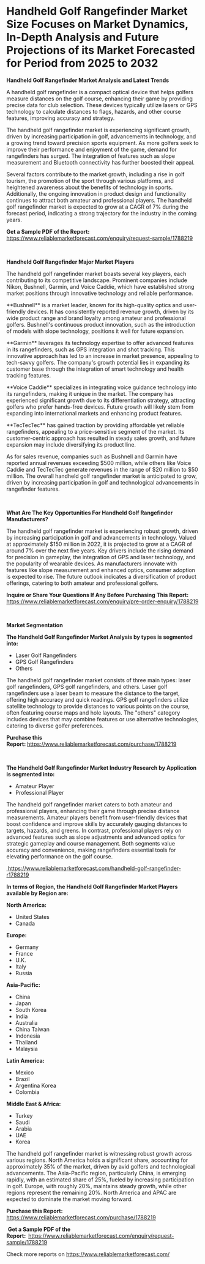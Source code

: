 <p><h1>Handheld Golf Rangefinder Market Size Focuses on Market Dynamics, In-Depth Analysis and Future Projections of its Market Forecasted for Period from 2025 to 2032</h1></p><p><strong>Handheld Golf Rangefinder Market Analysis and Latest Trends</strong></p>
<p><p>A handheld golf rangefinder is a compact optical device that helps golfers measure distances on the golf course, enhancing their game by providing precise data for club selection. These devices typically utilize lasers or GPS technology to calculate distances to flags, hazards, and other course features, improving accuracy and strategy.</p><p>The handheld golf rangefinder market is experiencing significant growth, driven by increasing participation in golf, advancements in technology, and a growing trend toward precision sports equipment. As more golfers seek to improve their performance and enjoyment of the game, demand for rangefinders has surged. The integration of features such as slope measurement and Bluetooth connectivity has further boosted their appeal.</p><p>Several factors contribute to the market growth, including a rise in golf tourism, the promotion of the sport through various platforms, and heightened awareness about the benefits of technology in sports. Additionally, the ongoing innovation in product design and functionality continues to attract both amateur and professional players. The handheld golf rangefinder market is expected to grow at a CAGR of 7% during the forecast period, indicating a strong trajectory for the industry in the coming years.</p></p>
<p><strong>Get a Sample PDF of the Report:&nbsp;</strong> <a href="https://www.reliablemarketforecast.com/enquiry/request-sample/1788219?utm_campaign=2255&utm_medium=2&utm_source=Github&utm_content=ia&utm_term=22022025&utm_id=handheld-golf-rangefinder">https://www.reliablemarketforecast.com/enquiry/request-sample/1788219</a></p>
<p>&nbsp;</p>
<p><strong>Handheld Golf Rangefinder Major Market Players</strong></p>
<p><p>The handheld golf rangefinder market boasts several key players, each contributing to its competitive landscape. Prominent companies include Nikon, Bushnell, Garmin, and Voice Caddie, which have established strong market positions through innovative technology and reliable performance.</p><p>**Bushnell** is a market leader, known for its high-quality optics and user-friendly devices. It has consistently reported revenue growth, driven by its wide product range and brand loyalty among amateur and professional golfers. Bushnell's continuous product innovation, such as the introduction of models with slope technology, positions it well for future expansion.</p><p>**Garmin** leverages its technology expertise to offer advanced features in its rangefinders, such as GPS integration and shot tracking. This innovative approach has led to an increase in market presence, appealing to tech-savvy golfers. The company's growth potential lies in expanding its customer base through the integration of smart technology and health tracking features.</p><p>**Voice Caddie** specializes in integrating voice guidance technology into its rangefinders, making it unique in the market. The company has experienced significant growth due to its differentiation strategy, attracting golfers who prefer hands-free devices. Future growth will likely stem from expanding into international markets and enhancing product features.</p><p>**TecTecTec** has gained traction by providing affordable yet reliable rangefinders, appealing to a price-sensitive segment of the market. Its customer-centric approach has resulted in steady sales growth, and future expansion may include diversifying its product line.</p><p>As for sales revenue, companies such as Bushnell and Garmin have reported annual revenues exceeding $500 million, while others like Voice Caddie and TecTecTec generate revenues in the range of $20 million to $50 million. The overall handheld golf rangefinder market is anticipated to grow, driven by increasing participation in golf and technological advancements in rangefinder features.</p></p>
<p>&nbsp;</p>
<p><strong>What Are The Key Opportunities For Handheld Golf Rangefinder Manufacturers?</strong></p>
<p><p>The handheld golf rangefinder market is experiencing robust growth, driven by increasing participation in golf and advancements in technology. Valued at approximately $150 million in 2022, it is projected to grow at a CAGR of around 7% over the next five years. Key drivers include the rising demand for precision in gameplay, the integration of GPS and laser technology, and the popularity of wearable devices. As manufacturers innovate with features like slope measurement and enhanced optics, consumer adoption is expected to rise. The future outlook indicates a diversification of product offerings, catering to both amateur and professional golfers.</p></p>
<p><strong>Inquire or Share Your Questions If Any Before Purchasing This Report:</strong> <a href="https://www.reliablemarketforecast.com/enquiry/pre-order-enquiry/1788219?utm_campaign=2255&utm_medium=2&utm_source=Github&utm_content=ia&utm_term=22022025&utm_id=handheld-golf-rangefinder">https://www.reliablemarketforecast.com/enquiry/pre-order-enquiry/1788219</a></p>
<p>&nbsp;</p>
<p><strong>Market Segmentation</strong></p>
<p><strong>The Handheld Golf Rangefinder Market Analysis by types is segmented into:</strong></p>
<p><ul><li>Laser Golf Rangefinders</li><li>GPS Golf Rangefinders</li><li>Others</li></ul></p>
<p><p>The handheld golf rangefinder market consists of three main types: laser golf rangefinders, GPS golf rangefinders, and others. Laser golf rangefinders use a laser beam to measure the distance to the target, offering high accuracy and quick readings. GPS golf rangefinders utilize satellite technology to provide distances to various points on the course, often featuring course maps and hole layouts. The "others" category includes devices that may combine features or use alternative technologies, catering to diverse golfer preferences.</p></p>
<p><strong>Purchase this Report:&nbsp;</strong><a href="https://www.reliablemarketforecast.com/purchase/1788219?utm_campaign=2255&utm_medium=2&utm_source=Github&utm_content=ia&utm_term=22022025&utm_id=handheld-golf-rangefinder">https://www.reliablemarketforecast.com/purchase/1788219</a></p>
<p>&nbsp;</p>
<p><strong>The Handheld Golf Rangefinder Market Industry Research by Application is segmented into:</strong></p>
<p><ul><li>Amateur Player</li><li>Professional Player</li></ul></p>
<p><p>The handheld golf rangefinder market caters to both amateur and professional players, enhancing their game through precise distance measurements. Amateur players benefit from user-friendly devices that boost confidence and improve skills by accurately gauging distances to targets, hazards, and greens. In contrast, professional players rely on advanced features such as slope adjustments and advanced optics for strategic gameplay and course management. Both segments value accuracy and convenience, making rangefinders essential tools for elevating performance on the golf course.</p></p>
<p><a href="https://www.reliablemarketforecast.com/handheld-golf-rangefinder-r1788219?utm_campaign=2255&utm_medium=2&utm_source=Github&utm_content=ia&utm_term=22022025&utm_id=handheld-golf-rangefinder">&nbsp;https://www.reliablemarketforecast.com/handheld-golf-rangefinder-r1788219</a></p>
<p><strong>In terms of Region, the Handheld Golf Rangefinder Market Players available by Region are:</strong></p>
<p>
    <p> <strong> North America: </strong>
        <ul>
            <li>United States</li>
            <li>Canada</li>
        </ul>
        </p> 
    <p> <strong> Europe: </strong>
        <ul>
            <li>Germany</li>
            <li>France</li>
            <li>U.K.</li>
            <li>Italy</li>
            <li>Russia</li>
        </ul>
        </p> 
    <p> <strong> Asia-Pacific: </strong>
        <ul>
            <li>China</li>
            <li>Japan</li>
            <li>South Korea</li>
            <li>India</li>
            <li>Australia</li>
            <li>China Taiwan</li>
            <li>Indonesia</li>
            <li>Thailand</li>
            <li>Malaysia</li>
        </ul>
        </p> 
    <p> <strong> Latin America: </strong>
        <ul>
            <li>Mexico</li>
            <li>Brazil</li>
            <li>Argentina Korea</li>
            <li>Colombia</li>
        </ul>
        </p> 
    <p> <strong> Middle East & Africa: </strong>
        <ul>
            <li>Turkey</li>
            <li>Saudi</li>
            <li>Arabia</li>
            <li>UAE</li>
            <li>Korea</li>
        </ul>
    </p>
    </p>
<p><p>The handheld golf rangefinder market is witnessing robust growth across various regions. North America holds a significant share, accounting for approximately 35% of the market, driven by avid golfers and technological advancements. The Asia-Pacific region, particularly China, is emerging rapidly, with an estimated share of 25%, fueled by increasing participation in golf. Europe, with roughly 20%, maintains steady growth, while other regions represent the remaining 20%. North America and APAC are expected to dominate the market moving forward.</p></p>
<p><strong>Purchase this Report: </strong><a href="https://www.reliablemarketforecast.com/purchase/1788219?utm_campaign=2255&utm_medium=2&utm_source=Github&utm_content=ia&utm_term=22022025&utm_id=handheld-golf-rangefinder">https://www.reliablemarketforecast.com/purchase/1788219</a></p>
<p>&nbsp;<strong>Get a Sample PDF of the Report:&nbsp;&nbsp;</strong><a href="https://www.reliablemarketforecast.com/enquiry/request-sample/1788219?utm_campaign=2255&utm_medium=2&utm_source=Github&utm_content=ia&utm_term=22022025&utm_id=handheld-golf-rangefinder">https://www.reliablemarketforecast.com/enquiry/request-sample/1788219</a></p>
<p><strong></strong></p>
<p>Check more reports on <a href="https://www.reliablemarketforecast.com/?utm_campaign=2255&utm_medium=2&utm_source=Github&utm_content=ia&utm_term=22022025&utm_id=handheld-golf-rangefinder">https://www.reliablemarketforecast.com/</a></p>